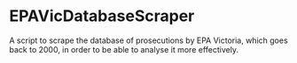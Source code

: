 # EPAVicDatabaseScraper
A script to scrape the database of prosecutions by EPA Victoria, which goes back to 2000, in order to be able to analyse it more effectively.

